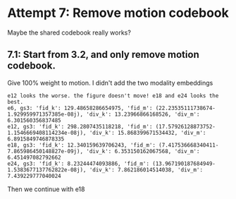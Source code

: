 
# Attempt 7: Remove motion codebook
Maybe the shared codebook really works?


## 7.1: Start from 3.2, and only remove motion codebook.
Give 100% weight to motion. I didn't add the two modality embeddings

    e12 looks the worse. the figure doesn't move! e18 and e24 looks the best. 
    e6, gs3: 'fid_k': 129.48658286654975, 'fid_m': (22.23535111738674-1.929959971357385e-08j), 'div_k': 13.23966866168526, 'div_m': 6.301560356837485
    e12, gs3: 'fid_k': 298.2807435118218, 'fid_m': (17.57926128873752-1.1546669408114234e-08j), 'div_k': 15.868399671534432, 'div_m': 6.8915849746878335
    e18, gs3: 'fid_k': 12.340159639706243, 'fid_m': (7.417536668340411-7.865986450148827e-09j), 'div_k': 6.353150162067568, 'div_m': 6.451497082792662
    e24, gs3: 'fid_k': 8.23244474093886, 'fid_m': (13.967190187684949-1.5383677137762822e-08j), 'div_k': 7.862186014514038, 'div_m': 7.439229777040024

Then we continue with e18
